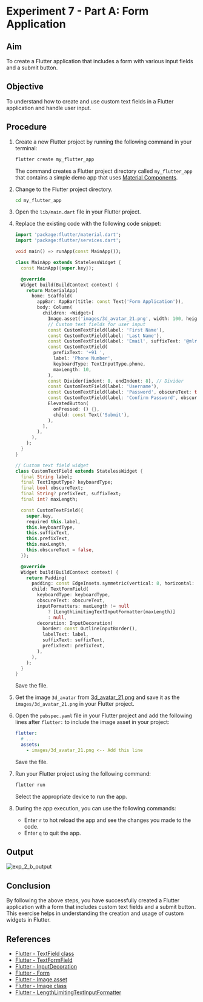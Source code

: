 # Experiment 7 - Part A:  **Form Application**

## Aim
To create a Flutter application that includes a form with various input fields and a submit button.

## Objective
To understand how to create and use custom text fields in a Flutter application and handle user input.

## Procedure

1. Create a new Flutter project by running the following command in your terminal:
    ```cmd
    flutter create my_flutter_app
    ```
    The command creates a Flutter project directory called `my_flutter_app` that contains a simple demo app that uses [Material Components](https://m3.material.io/components).

2. Change to the Flutter project directory.
    ```cmd
    cd my_flutter_app
    ```
3. Open the `lib/main.dart` file in your Flutter project.

4. Replace the existing code with the following code snippet:
    ```dart
    import 'package:flutter/material.dart';
    import 'package:flutter/services.dart';

    void main() => runApp(const MainApp());

    class MainApp extends StatelessWidget {
      const MainApp({super.key});

      @override
      Widget build(BuildContext context) {
        return MaterialApp(
          home: Scaffold(
            appBar: AppBar(title: const Text('Form Application')),
            body: Column(
              children: <Widget>[
                Image.asset('images/3d_avatar_21.png', width: 100, height: 100),
                // Custom text fields for user input
                const CustomTextField(label: 'First Name'),
                const CustomTextField(label: 'Last Name'),
                const CustomTextField(label: 'Email', suffixText: '@mlritm.ac.in'),
                const CustomTextField(
                  prefixText: '+91 ',
                  label: 'Phone Number',
                  keyboardType: TextInputType.phone,
                  maxLength: 10,
                ),
                const Divider(indent: 8, endIndent: 8), // Divider
                const CustomTextField(label: 'Username'),
                const CustomTextField(label: 'Password', obscureText: true),
                const CustomTextField(label: 'Confirm Password', obscureText: true),
                ElevatedButton(
                  onPressed: () {},
                  child: const Text('Submit'),
                ),
              ],
            ),
          ),
        );
      }
    }

    // Custom text field widget
    class CustomTextField extends StatelessWidget {
      final String label;
      final TextInputType? keyboardType;
      final bool obscureText;
      final String? prefixText, suffixText;
      final int? maxLength;

      const CustomTextField({
        super.key,
        required this.label,
        this.keyboardType,
        this.suffixText,
        this.prefixText,
        this.maxLength,
        this.obscureText = false,
      });

      @override
      Widget build(BuildContext context) {
        return Padding(
          padding: const EdgeInsets.symmetric(vertical: 8, horizontal: 16),
          child: TextFormField(
            keyboardType: keyboardType,
            obscureText: obscureText,
            inputFormatters: maxLength != null
                ? [LengthLimitingTextInputFormatter(maxLength)]
                : null,
            decoration: InputDecoration(
              border: const OutlineInputBorder(),
              labelText: label,
              suffixText: suffixText,
              prefixText: prefixText,
            ),
          ),
        );
      }
    }
    ```
    Save the file.

5. Get the image `3d_avatar` from [3d_avatar_21.png](https://github.com/srinu2003/Flutter-Lab/blob/main/exp_7_a/images/3d_avatar_21.png) and save it as the `images/3d_avatar_21.png` in your Flutter project.

6. Open the `pubspec.yaml` file in your Flutter project and add the following lines after `flutter:` to include the image asset in your project:

    ```yaml
    flutter:
      # ...
      assets:
        - images/3d_avatar_21.png <-- Add this line
    ```
    Save the file.

7. Run your Flutter project using the following command:
    ```cmd
    flutter run
    ```
    Select the appropriate device to run the app.

8. During the app execution, you can use the following commands:
    - Enter `r` to hot reload the app and see the changes you made to the code.
    - Enter `q` to quit the app.

## Output
![exp_2_b_output](images/exp_2_b_output.png)

## Conclusion
By following the above steps, you have successfully created a Flutter application with a form that includes custom text fields and a submit button. This exercise helps in understanding the creation and usage of custom widgets in Flutter.

## References
- [Flutter - TextField class](https://api.flutter.dev/flutter/material/TextField-class.html)
- [Flutter - TextFormField](https://api.flutter.dev/flutter/material/TextFormField-class.html)
- [Flutter - InputDecoration](https://api.flutter.dev/flutter/material/InputDecoration-class.html)
- [Flutter - Form](https://flutter.dev/docs/cookbook/forms/validation)
- [Flutter - Image.asset](https://api.flutter.dev/flutter/widgets/Image/Image.asset.html)
- [Flutter - Image class](https://api.flutter.dev/flutter/widgets/Image-class.html)
- [Flutter - LengthLimitingTextInputFormatter](https://api.flutter.dev/flutter/services/LengthLimitingTextInputFormatter-class.html)